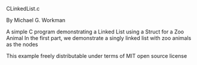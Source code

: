 CLinkedList.c

By Michael G. Workman

A simple C program demonstrating a Linked List using a Struct for a Zoo Animal
In the first part, we demonstrate a singly linked list with zoo animals as the nodes


This example freely distributable under terms of MIT open source license
